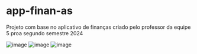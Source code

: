 # app-finan-as
Projeto com base no aplicativo de finanças criado pelo professor da equipe 5 proa segundo semestre 2024


![image](https://github.com/user-attachments/assets/18713888-6243-47e5-9e13-acb4b7c93d2e)
![image](https://github.com/user-attachments/assets/03786c7e-4c2b-4a6e-8a0e-4d8fa919db69)
![image](https://github.com/user-attachments/assets/19e722cb-9b76-44a4-aef3-b11dfdd2bfc2)



